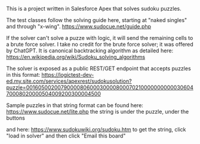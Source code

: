 This is a project written in Salesforce Apex that solves sudoku puzzles.  

The test classes follow the solving guide here, starting at "naked singles" and through "x-wing".
https://www.sudocue.net/guide.php

If the solver can't solve a puzze with logic, it will send the remaining cells to a brute force solver. I take no credit for the brute force solver; it was offered by ChatGPT. It is canonical backtracking algorithm as detailed here:
https://en.wikipedia.org/wiki/Sudoku_solving_algorithms

The solver is exposed as a public REST/GET endpoint that accepts puzzles in this format:
https://logictest-dev-ed.my.site.com/services/apexrest/sudokusolution?puzzle=001605002007900008060003000080007021000000000003060470008020000504009200300004500

Sample puzzles in that string format can be found here:
https://www.sudocue.net/lite.php
the string is under the puzzle, under the buttons

and here:
https://www.sudokuwiki.org/sudoku.htm
to get the string, click "load in solver" and then click "Email this board"



